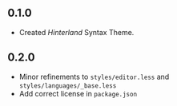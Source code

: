 ## 0.1.0
- Created *Hinterland* Syntax Theme.

## 0.2.0
- Minor refinements to `styles/editor.less` and `styles/languages/_base.less`
- Add correct license in `package.json`
